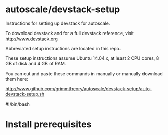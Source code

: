 # autoscale/devstack-setup

Instructions for setting up devstack for autoscale.

To download devstack and for a full devstack reference, visit http://www.devstack.org

Abbreviated setup instructions are located in this repo.

These setup instructions assume Ubuntu 14.04.x, at least 2 CPU cores, 8 GB of disk and 4 GB of RAM.

You can cut and paste these commands in manually or manually download them here:

http://www.github.com/grimmtheory/autoscale/devstack-setup/auto-devstack-setup.sh

#!/bin/bash

# Install prerequisites